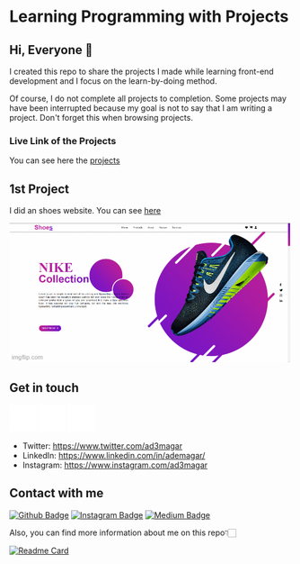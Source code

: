 # Learning Programming with Projects

## Hi, Everyone 👋
I created this repo to share the projects I made while learning front-end development and I focus on the learn-by-doing method.

Of course, I do not complete all projects to completion. Some projects may have been interrupted because my goal is not to say that I am writing a project. Don't forget this when browsing projects.

### Live Link of the Projects
You can see here the [projects](https://ademagar.github.io/learning-programming-with-projects/)

## 1st Project
I did an shoes website. You can see [here](https://ademagar.github.io/learning-programming-with-projects/1.shoes/)

<img src="/1.shoes/assets/shoes-web-site/shoes-web.gif" width="auto">

## Get in touch
[<img src="https://raw.githubusercontent.com/codeSTACKr/codeSTACKr/master/img/twitter-dark.svg" width="auto" target="_blank">](https://www.twitter.com/ad3magar)
[<img src="https://raw.githubusercontent.com/codeSTACKr/codeSTACKr/master/img/linkedin-dark.svg" width="auto" target="_blank">](https://www.linkedin.com/in/ademagar/)
[<img src="https://raw.githubusercontent.com/codeSTACKr/codeSTACKr/master/img/instagram-dark.svg" width="auto" target="_blank">](https://www.instagram.com/ad3magar)

- Twitter: https://www.twitter.com/ad3magar
- LinkedIn: https://www.linkedin.com/in/ademagar/
- Instagram: https://www.instagram.com/ad3magar 

## Contact with me
[![Github Badge](https://img.shields.io/badge/-Github-000?style=quare&labelColor=000&logo=Github&logoColor=white&link=link)](https://github.com/ademagar) 
[![Instagram Badge](https://img.shields.io/badge/-Instagram-C13584?style=flat-quare&labelColor=C13584&logo=instagram&logoColor=white&link=link)](https://www.instagram.com/ad3magar) 
[![Medium Badge](https://img.shields.io/badge/-Medium-757575?style=flat-quare&labelColor=757575&logo=Medium&logoColor=white&link=link)](https://medium.com/@ademagar)


Also, you can find more information about me on this repo👇🏻

[![Readme Card](https://github-readme-stats.vercel.app/api/pin/?username=ademagar&repo=ademagar&show_owner)](https://github.com/ademagar/ademagar)
